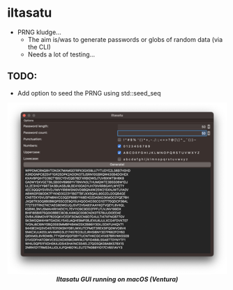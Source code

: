 # iltasatu

- PRNG kludge...
	- The aim is/was to generate passwords or globs of random data (via the CLI)
	- Needs a lot of testing...

## TODO:

- Add option to seed the PRNG using std::seed_seq


<div align="center">
	<img src="screenshot.png" alt="iltasatu_gui">
	<b><i>Iltasatu GUI running on macOS (Ventura)</i></b>
</div>